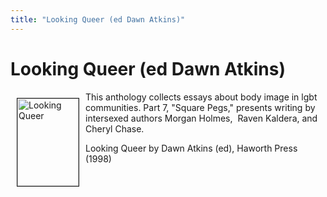 ```yaml
---
title: "Looking Queer (ed Dawn Atkins)"
---
```


# Looking Queer (ed Dawn Atkins)

<IMG SRC="/img/books/lq.gif" ALT="Looking Queer" border=1 HEIGHT="140" WIDTH="98" align="left" hspace=10 vspace=10>  
  
This anthology collects essays about body image in lgbt communities. Part 7, "Square Pegs," presents writing by intersexed authors Morgan Holmes,&nbsp; Raven Kaldera, and Cheryl Chase.  
  
Looking Queer by Dawn Atkins (ed), Haworth Press (1998)